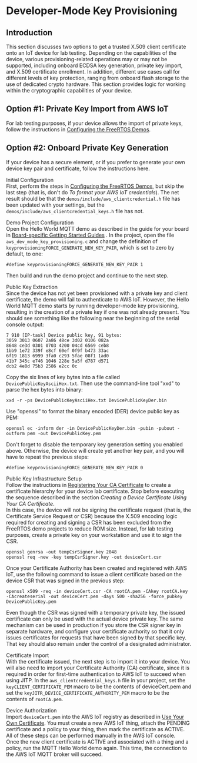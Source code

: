 # Developer\-Mode Key Provisioning<a name="dev-mode-key-provisioning"></a>

## Introduction<a name="dev-mode-key-provisioning-intro"></a>

This section discusses two options to get a trusted X\.509 client certificate onto an IoT device for lab testing\. Depending on the capabilities of the device, various provisioning\-related operations may or may not be supported, including onboard ECDSA key generation, private key import, and X\.509 certificate enrollment\. In addition, different use cases call for different levels of key protection, ranging from onboard flash storage to the use of dedicated crypto hardware\. This section provides logic for working within the cryptographic capabilities of your device\.

## Option \#1: Private Key Import from AWS IoT<a name="dev-mode-key-provisioning-option1"></a>

For lab testing purposes, if your device allows the import of private keys, follow the instructions in [Configuring the FreeRTOS Demos](freertos-configure.md)\.

## Option \#2: Onboard Private Key Generation<a name="dev-mode-key-provisioning-option2"></a>

If your device has a secure element, or if you prefer to generate your own device key pair and certificate, follow the instructions here\.

Initial Configuration  
First, perform the steps in [Configuring the FreeRTOS Demos](freertos-configure.md), but skip the last step \(that is, don't do *To format your AWS IoT credentials*\)\. The net result should be that the `demos/include/aws_clientcredential.h` file has been updated with your settings, but the `demos/include/aws_clientcredential_keys.h` file has not\.

Demo Project Configuration  
Open the Hello World MQTT demo as described in the guide for your board in [Board\-specific Getting Started Guides](getting-started-guides.md) \. In the project, open the file `aws_dev_mode_key_provisioning.c` and change the definition of `keyprovisioningFORCE_GENERATE_NEW_KEY_PAIR`, which is set to zero by default, to one:  

```
#define keyprovisioningFORCE_GENERATE_NEW_KEY_PAIR 1
```
Then build and run the demo project and continue to the next step\.

Public Key Extraction  
Since the device has not yet been provisioned with a private key and client certificate, the demo will fail to authenticate to AWS IoT\. However, the Hello World MQTT demo starts by running developer\-mode key provisioning, resulting in the creation of a private key if one was not already present\. You should see something like the following near the beginning of the serial console output:  

```
7 910 [IP-task] Device public key, 91 bytes:
3059 3013 0607 2a86 48ce 3d02 0106 082a
8648 ce3d 0301 0703 4200 04cd 6569 ceb8
1bb9 1e72 339f e8cf 60ef 0f9f b473 33ac
6f19 1813 6999 3fa0 c293 5fae 08f1 1ad0
41b7 345c e746 1046 228e 5a5f d787 d571
dcb2 4e8d 75b3 2586 e2cc 0c
```
Copy the six lines of key bytes into a file called `DevicePublicKeyAsciiHex.txt`\. Then use the command\-line tool "xxd" to parse the hex bytes into binary:  

```
xxd -r -ps DevicePublicKeyAsciiHex.txt DevicePublicKeyDer.bin
```
Use "openssl" to format the binary encoded \(DER\) device public key as PEM:  

```
openssl ec -inform der -in DevicePublicKeyDer.bin -pubin -pubout -outform pem -out DevicePublicKey.pem
```
Don't forget to disable the temporary key generation setting you enabled above\. Otherwise, the device will create yet another key pair, and you will have to repeat the previous steps:  

```
#define keyprovisioningFORCE_GENERATE_NEW_KEY_PAIR 0
```

Public Key Infrastructure Setup  
Follow the instructions in [ Registering Your CA Certificate](https://docs.aws.amazon.com/iot/latest/developerguide/device-certs-your-own.html#register-CA-cert) to create a certificate hierarchy for your device lab certificate\. Stop before executing the sequence described in the section *Creating a Device Certificate Using Your CA Certificate*\.  
In this case, the device will not be signing the certificate request \(that is, the Certificate Service Request or CSR\) because the X\.509 encoding logic required for creating and signing a CSR has been excluded from the FreeRTOS demo projects to reduce ROM size\. Instead, for lab testing purposes, create a private key on your workstation and use it to sign the CSR\.  

```
openssl genrsa -out tempCsrSigner.key 2048
openssl req -new -key tempCsrSigner.key -out deviceCert.csr
```
Once your Certificate Authority has been created and registered with AWS IoT, use the following command to issue a client certificate based on the device CSR that was signed in the previous step:  

```
openssl x509 -req -in deviceCert.csr -CA rootCA.pem -CAkey rootCA.key -CAcreateserial -out deviceCert.pem -days 500 -sha256 -force_pubkey DevicePublicKey.pem 
```
Even though the CSR was signed with a temporary private key, the issued certificate can only be used with the actual device private key\. The same mechanism can be used in production if you store the CSR signer key in separate hardware, and configure your certificate authority so that it only issues certificates for requests that have been signed by that specific key\. That key should also remain under the control of a designated administrator\.

Certificate Import  
With the certificate issued, the next step is to import it into your device\. You will also need to import your Certificate Authority \(CA\) certificate, since it is required in order for first\-time authentication to AWS IoT to succeed when using JITP\. In the `aws_clientcredential_keys.h` file in your project, set the `keyCLIENT_CERTIFICATE_PEM` macro to be the contents of deviceCert\.pem and set the `keyJITR_DEVICE_CERTIFICATE_AUTHORITY_PEM` macro to be the contents of `rootCA.pem`\.

Device Authorization  
Import `deviceCert.pem` into the AWS IoT registry as described in [ Use Your Own Certificate](https://docs.aws.amazon.com/iot/latest/developerguide/device-certs-your-own.html#manual-cert-registration)\. You must create a new AWS IoT thing, attach the PENDING certificate and a policy to your thing, then mark the certificate as ACTIVE\. All of these steps can be performed manually in the AWS IoT console\.  
Once the new client certificate is ACTIVE and associated with a thing and a policy, run the MQTT Hello World demo again\. This time, the connection to the AWS IoT MQTT broker will succeed\.

